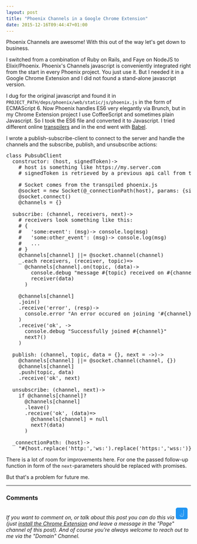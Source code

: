 ```yaml
---
layout: post
title: "Phoenix Channels in a Google Chrome Extension"
date: 2015-12-16T09:44:47+01:00
---
```


Phoenix Channels are awesome! With this out of the way let's get down to business.

I switched from a combination of Ruby on Rails, and Faye on NodeJS to Elixir/Phoenix.
Phoenix's Channels javascript is conveniently integrated right from the start in every Phoenix project. You just use it.
But I needed it in a Google Chrome Extension and I did not found a stand-alone javascript version.

I dug for the original javascript and found it in ```PROJECT_PATH/deps/phoenix/web/static/js/phoenix.js``` in the form of ECMAScript 6.
Now Phoenix handles ES6 very elegantly via Brunch, but in my Chrome Extension project I use CoffeeScript and sometimes plain Javascript.
So I took the ES6 file and converted it to Javascript. I tried different online [transpilers](https://en.wikipedia.org/wiki/Source-to-source_compiler) and in the end went with [Babel](https://babeljs.io/repl/).

I wrote a publish-subscribe-client to connect to the server and handle the channels and the subscribe, publish, and unsubscribe actions:

<pre>
class PubsubClient
  constructor: (host, signedToken)->
    # host is something like https://my.server.com
    # signedToken is retrieved by a previous api call from the Phoenix backend

    # Socket comes from the transpiled phoenix.js
    @socket = new Socket(@_connectionPath(host), params: {signedToken: signedToken})
    @socket.connect()
    @channels = {}
  
  subscribe: (channel, receivers, next)->
    # receivers look something like this:
    # { 
    #   'some:event': (msg)-> console.log(msg) 
    #   'some:other_event': (msg)-> console.log(msg)
    #   ...
    # }
    @channels[channel] ||= @socket.channel(channel)
    _.each receivers, (receiver, topic)=>
      @channels[channel].on(topic, (data)->
        console.debug "message #{topic} received on #{channel}"
        receiver(data)
      )
  
    @channels[channel]
    .join()
    .receive('error', (resp)->
      console.error "An error occured on joining '#{channel}'", resp
    )
    .receive('ok', ->
      console.debug "Successfully joined #{channel}"
      next?()
    )
  
  publish: (channel, topic, data = {}, next = ->)->
    @channels[channel] ||= @socket.channel(channel, {})
    @channels[channel]
    .push(topic, data)
    .receive('ok', next)
  
  unsubscribe: (channel, next)->
    if @channels[channel]?
      @channels[channel]
      .leave()
      .receive('ok', (data)=>
        @channels[channel] = null
        next?(data)
      )
  
  _connectionPath: (host)->
    "#{host.replace('http:','ws:').replace('https:','wss:')}/socket"
</pre>

There is a lot of room for improvements here. For one the passed follow-up function in form of the ```next```-parameters should be replaced with promises.

But that's a problem for future me.


---

### Comments
_If you want to comment on, or talk about this post you can do this via [<img src="/assets/talk-about-jack.png" width="32" height="32" title="Talk About Jack" />](http://jack.chat) (just [install the Chrome Extension](https://chrome.google.com/webstore/detail/talk-about-jack/mfjhkijmchogjenmblohgkifnakapbhf) and leave a message in the "Page" channel of this post).
And of course you're always welcome to reach out to me via the "Domain" Channel._
